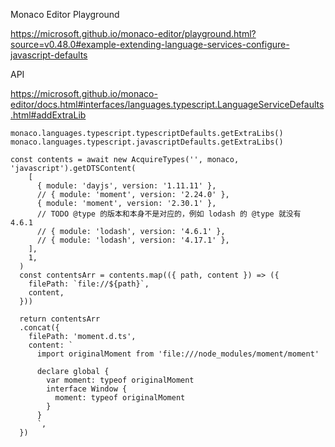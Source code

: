 Monaco Editor Playground

https://microsoft.github.io/monaco-editor/playground.html?source=v0.48.0#example-extending-language-services-configure-javascript-defaults



API

https://microsoft.github.io/monaco-editor/docs.html#interfaces/languages.typescript.LanguageServiceDefaults.html#addExtraLib



```
monaco.languages.typescript.typescriptDefaults.getExtraLibs()
monaco.languages.typescript.javascriptDefaults.getExtraLibs()
```



```
const contents = await new AcquireTypes('', monaco, 'javascript').getDTSContent(
    [
      { module: 'dayjs', version: '1.11.11' },
      // { module: 'moment', version: '2.24.0' },
      { module: 'moment', version: '2.30.1' },
      // TODO @type 的版本和本身不是对应的，例如 lodash 的 @type 就没有 4.6.1
      // { module: 'lodash', version: '4.6.1' },
      // { module: 'lodash', version: '4.17.1' },
    ],
    1,
  )
  const contentsArr = contents.map(({ path, content }) => ({
    filePath: `file://${path}`,
    content,
  }))

  return contentsArr
  .concat({
    filePath: 'moment.d.ts',
    content: `
      import originalMoment from 'file:///node_modules/moment/moment'

      declare global {
        var moment: typeof originalMoment
        interface Window {
          moment: typeof originalMoment
        }
      }
      `,
  })
```

